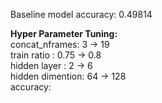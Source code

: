 <p>
  Baseline model accuracy: 0.49814
</p>

<p>
  <b>Hyper Parameter Tuning:</b><br />
concat_nframes: 3 -> 19<br />
train ratio : 0.75 -> 0.8<br />
hidden layer : 2 -> 6<br />
hidden dimention: 64 -> 128<br />
accuracy: 
</p>



